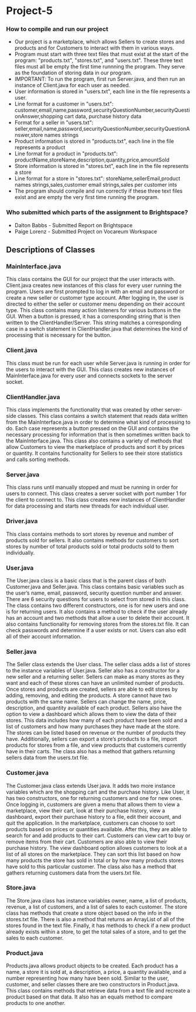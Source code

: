 # Project-5
### How to compile and run our project
- Our project is a marketplace, which allows Sellers to create stores and products and for Customers to interact with them in various ways.
- Program must start with three text files that must exist at the start of the program: "products.txt", "stores.txt", and "users.txt". These three text files must all be empty the first time runnning the program. They serve as the foundation of storing data in our program.
- IMPORTANT: To run the program, first run Server.java, and then run an instance of Client.java for each user as needed.
- User information is stored in "users.txt", each line in the file represents a user.
- Line format for a customer in "users.txt": customer,email,name,password,securityQuestionNumber,securityQuestionAnswer,shopping cart data, purchase history data
- Format for a seller in "users.txt": seller,email,name,password,securityQuestionNumber,securityQuestionAnswer,store names strings
- Product information is stored in "products.txt", each line in the file represents a product
- Line format for a product in "products.txt": productName,storeName,description,quantity,price,amountSold
- Store information is stored in "stores.txt", each line in the file represents a store
- Line format for a store in "stores.txt": storeName,sellerEmail,product names strings,sales,customer email strings,sales per customer ints
- The program should compile and run correctly if these three text files exist and are empty the very first time running the program.
### Who submitted which parts of the assignment to Brightspace?
- Dalton Babbs - Submitted Report on Brightspace
- Paige Lorenz - Submitted Project on Vocareum Workspace
## Descriptions of Classes
### MainInterface.java
This class contains the GUI for our project that the user interacts with. Client.java creates new instances of this class for every user running the program. Users are first prompted to log in with an email and password or create a new seller or customer type account. After logging in, the user is directed to either the seller or customer menu depending on their account type. This class contains many action listeners for various buttons in the GUI. When a button is pressed, it has a corresponding string that is then written to the ClientHandler/Server. This string matches a corresponding case in a switch statement in ClientHandler.java that determines the kind of processing that is necessary for the button.
### Client.java
This class must be run for each user while Server.java is running in order for the users to interact with the GUI. This class creates new instances of MainInterface.java for every user and connects sockets to the server socket.
### ClientHandler.java
This class implements the functionality that was created by other server-side classes. This class contains a switch statement that reads data written from the MainInterface.java in order to determine what kind of processing to do. Each case represents a button pressed on the GUI and contains the necessary processing for information that is then sometimes written back to the MainInterface.java. This class also contains a variety of methods that allow Customers to view the marketplace of products and sort it by prices or quantity. It contains functionality for Sellers to see their store statistics and calls sorting methods.
### Server.java
This class runs until manually stopped and must be running in order for users to connect. This class creates a server socket with port number 1 for the client to connect to. This class creates new instances of ClientHandler for data processing and starts new threads for each individual user.
### Driver.java
This class contains methods to sort stores by revenue and number of products sold for sellers. It also contains methods for customers to sort stores by number of total products sold or total products sold to them individually.
### User.java
The User.java class is a basic class that is the parent class of both Customer.java and Seller.java. This class contains basic variables such as the user’s name, email, password, security question number and answer. There are 6 security questions for users to select from stored in this class. The class contains two different constructors, one is for new users and one is for returning users. It also contains a method to check if the user already has an account and two methods that allow a user to delete their account. It also contains functionality for removing stores from the stores.txt file. It can check passwords and determine if a user exists or not. Users can also edit all of their account information.
### Seller.java
The Seller class extends the User class. The seller class adds a list of stores to the instance variables of User.java. Seller also has a constructor for a new seller and a returning seller. Sellers can make as many stores as they want and each of these stores can have an unlimited number of products. Once stores and products are created, sellers are able to edit stores by adding, removing, and editing the products. A store cannot have two products with the same name. Sellers can change the name, price, description, and quantity available of each product. Sellers also have the option to view a dashboard which allows them to view the data of their stores. This data includes how many of each product have been sold and a list of customers and how many purchases they have made at the store. The stores can be listed based on revenue or the number of products they have. Additionally, sellers can export a store’s products to a file, import products for stores from a file, and view products that customers currently have in their carts. The class also has a method that gathers returning sellers data from the users.txt file.
### Customer.java
The Customer.java class extends User.java. It adds two more instance variables which are the shopping cart and the purchase history. Like User, it has two constructors, one for returning customers and one for new ones. Once logging in, customers are given a menu that allows them to view a marketplace, view their cart, look at their purchase history, view a dashboard, export their purchase history to a file, edit their account, and quit the application. In the marketplace, customers can choose to sort products based on prices or quantities available. After this, they are able to search for and add products to their cart. Customers can view cart to buy or remove items from their cart. Customers are also able to view their purchase history. The view dashboard option allows customers to look at a list of all stores on the marketplace. They can sort this list based on how many products the store has sold in total or by how many products stores have sold to this particular customer. The class also has a method that gathers returning customers data from the users.txt file.
### Store.java
The Store.java class has instance variables owner, name, a list of products, revenue, a list of customers, and a list of sales to each customer. The store class has methods that create a store object based on the info in the stores.txt file. There is also a method that returns an ArrayList of all of the stores found in the text file. Finally, it has methods to check if a new product already exists within a store, to get the total sales of a store, and to get the sales to each customer.
### Product.java
Products.java allows product objects to be created. Each product has a name, a store it is sold at, a description, a price, a quantity available, and a number representing how many have been sold. Similar to the user, customer, and seller classes there are two constructors in Product.java. This class contains methods that retrieve data from a text file and recreate a product based on that data. It also has an equals method to compare products to one another.
